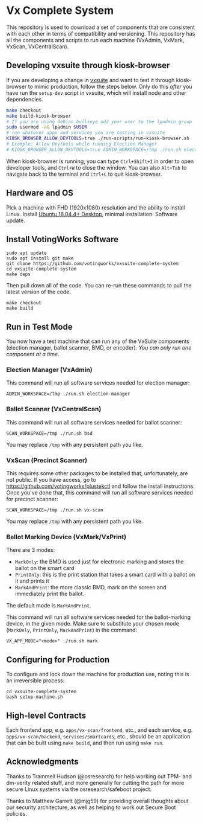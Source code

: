 # Vx Complete System

This repository is used to download a set of components that are consistent with each other in terms of compatibility and versioning. This repository has all the components and scripts to run each machine (VxAdmin, VxMark, VxScan, VxCentralScan).

## Developing vxsuite through kiosk-browser

If you are developing a change in [vxsuite](https://github.com/votingworks/vxsuite) and want to test it through kiosk-browser to mimic production, follow the steps below. Only do this _after_ you have run the `setup-dev` script in vxsuite, which will install node and other dependencies.

```sh
make checkout
make build-kiosk-browser
# If you are using debian bullseye add your user to the lpadmin group
sudo usermod -aG lpadmin $USER
# run whatever apps and services you are testing in vxsuite
KIOSK_BROWSER_ALLOW_DEVTOOLS=true ./run-scripts/run-kiosk-browser.sh
# Example: Allow Devtools while running Election Manager
# KIOSK_BROWSER_ALLOW_DEVTOOLS=true ADMIN_WORKSPACE=/tmp ./run.sh election-manager
```

When kiosk-browser is running, you can type `Ctrl+Shift+I` in order to open developer tools, and `Ctrl+W` to close the window. You can also `Alt+Tab` to navigate back to the terminal and `Ctrl+C` to quit kiosk-browser.

## Hardware and OS

Pick a machine with FHD (1920x1080) resolution and the ability to install Linux.
Install [Ubuntu 18.04.4+ Desktop](https://releases.ubuntu.com/18.04.5/), minimal
installation. Software update.

## Install VotingWorks Software

```
sudo apt update
sudo apt install git make
git clone https://github.com/votingworks/vxsuite-complete-system
cd vxsuite-complete-system
make deps
```

Then pull down all of the code. You can re-run these commands to pull
the latest version of the code.

```
make checkout
make build
```

## Run in Test Mode

You now have a test machine that can run any of the VxSuite components
(election manager, ballot scanner, BMD, or encoder). _You can only run
one component at a time_.

### Election Manager (VxAdmin)

This command will run all software services needed for election manager:

```
ADMIN_WORKSPACE=/tmp ./run.sh election-manager
```

### Ballot Scanner (VxCentralScan)

This command will run all software services needed for ballot scanner:

```
SCAN_WORKSPACE=/tmp ./run.sh bsd
```

You may replace `/tmp` with any persistent path you like.

### VxScan (Precinct Scanner)

This requires some other packages to be installed that, unfortunately, are not
public. If you have access, go to https://github.com/votingworks/plustekctl and
follow the install instructions. Once you've done that, this command will run
all software services needed for precinct scanner:

```
SCAN_WORKSPACE=/tmp ./run.sh vx-scan
```

You may replace `/tmp` with any persistent path you like.

### Ballot Marking Device (VxMark/VxPrint)

There are 3 modes:

- `MarkOnly`: the BMD is used just for electronic marking and stores the ballot on the smart card
- `PrintOnly`: this is the print station that takes a smart card with a ballot on it and prints it
- `MarkAndPrint`: the more classic BMD, mark on the screen and immediately print the ballot.

The default mode is `MarkAndPrint`.

This command will run all software services needed for the
ballot-marking device, in the given mode. Make sure to substitute your
chosen mode (`MarkOnly`, `PrintOnly`, `MarkAndPrint`) in the command:

```
VX_APP_MODE="<mode>" ./run.sh mark
```

## Configuring for Production

To configure and lock down the machine for production use, noting
this is an irreversible process:

```
cd vxsuite-complete-system
bash setup-machine.sh
```

## High-level Contracts

Each frontend app, e.g. `apps/vx-scan/frontend`, etc., and each
service, e.g. `apps/vx-scan/backend`, `services/smartcards`, etc., should be an
application that can be built using `make build`, and then run using
`make run`.

## Acknowledgments

Thanks to Trammell Hudson (@osresearch) for help working out TPM- and dm-verity
related stuff, and more generally for cutting the path for more secure Linux
systems via the osresearch/safeboot project.

Thanks to Matthew Garrett (@mjg59)
for providing overall thoughts about our security architecture, as well as
helping to work out Secure Boot policies.
